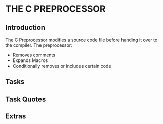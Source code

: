 # THE C PREPROCESSOR

## Introduction
The C Preprocessor modifies a source code file before handing it over to the compiler. The preprocessor:  
* Removes comments
* Expands Macros
* Conditionally removes or includes certain code

## Tasks

## Task Quotes

## Extras
